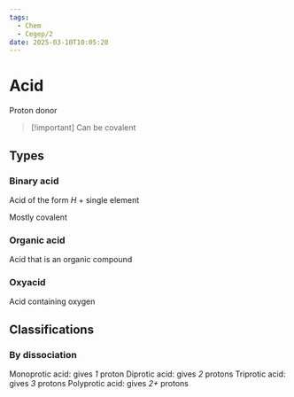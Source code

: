 ```yaml
---
tags:
  - Chem
  - Cegep/2
date: 2025-03-10T10:05:20
---
```


# Acid

Proton donor

> [!important] Can be covalent

## Types

### Binary acid

Acid of the form $H$ + single element

Mostly covalent

### Organic acid

Acid that is an organic compound

### Oxyacid

Acid containing oxygen

## Classifications

### By dissociation

Monoprotic acid: gives *1* proton
Diprotic acid: gives *2* protons
Triprotic acid: gives *3* protons
Polyprotic acid: gives *2+* protons